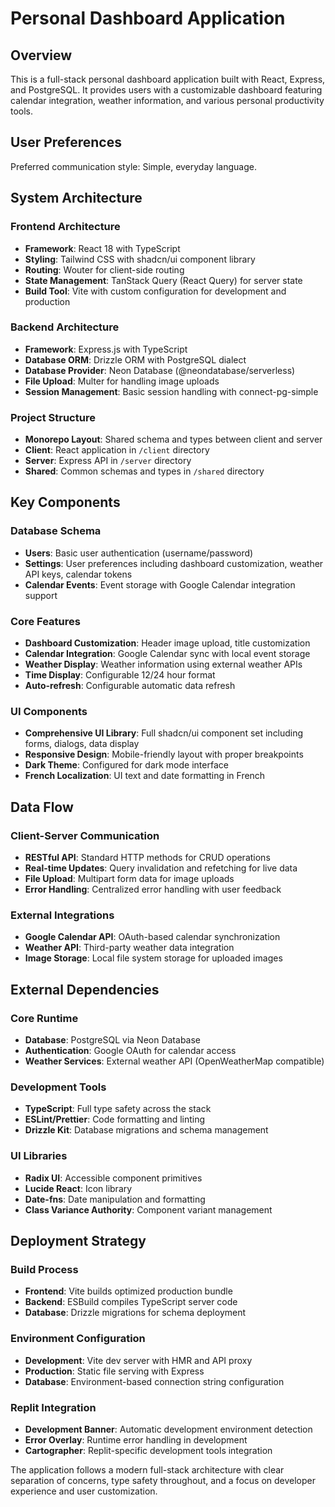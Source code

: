 # Personal Dashboard Application

## Overview

This is a full-stack personal dashboard application built with React, Express, and PostgreSQL. It provides users with a customizable dashboard featuring calendar integration, weather information, and various personal productivity tools.

## User Preferences

Preferred communication style: Simple, everyday language.

## System Architecture

### Frontend Architecture
- **Framework**: React 18 with TypeScript
- **Styling**: Tailwind CSS with shadcn/ui component library
- **Routing**: Wouter for client-side routing
- **State Management**: TanStack Query (React Query) for server state
- **Build Tool**: Vite with custom configuration for development and production

### Backend Architecture
- **Framework**: Express.js with TypeScript
- **Database ORM**: Drizzle ORM with PostgreSQL dialect
- **Database Provider**: Neon Database (@neondatabase/serverless)
- **File Upload**: Multer for handling image uploads
- **Session Management**: Basic session handling with connect-pg-simple

### Project Structure
- **Monorepo Layout**: Shared schema and types between client and server
- **Client**: React application in `/client` directory
- **Server**: Express API in `/server` directory  
- **Shared**: Common schemas and types in `/shared` directory

## Key Components

### Database Schema
- **Users**: Basic user authentication (username/password)
- **Settings**: User preferences including dashboard customization, weather API keys, calendar tokens
- **Calendar Events**: Event storage with Google Calendar integration support

### Core Features
- **Dashboard Customization**: Header image upload, title customization
- **Calendar Integration**: Google Calendar sync with local event storage
- **Weather Display**: Weather information using external weather APIs
- **Time Display**: Configurable 12/24 hour format
- **Auto-refresh**: Configurable automatic data refresh

### UI Components
- **Comprehensive UI Library**: Full shadcn/ui component set including forms, dialogs, data display
- **Responsive Design**: Mobile-friendly layout with proper breakpoints
- **Dark Theme**: Configured for dark mode interface
- **French Localization**: UI text and date formatting in French

## Data Flow

### Client-Server Communication
- **RESTful API**: Standard HTTP methods for CRUD operations
- **Real-time Updates**: Query invalidation and refetching for live data
- **File Upload**: Multipart form data for image uploads
- **Error Handling**: Centralized error handling with user feedback

### External Integrations
- **Google Calendar API**: OAuth-based calendar synchronization
- **Weather API**: Third-party weather data integration
- **Image Storage**: Local file system storage for uploaded images

## External Dependencies

### Core Runtime
- **Database**: PostgreSQL via Neon Database
- **Authentication**: Google OAuth for calendar access
- **Weather Services**: External weather API (OpenWeatherMap compatible)

### Development Tools
- **TypeScript**: Full type safety across the stack
- **ESLint/Prettier**: Code formatting and linting
- **Drizzle Kit**: Database migrations and schema management

### UI Libraries
- **Radix UI**: Accessible component primitives
- **Lucide React**: Icon library
- **Date-fns**: Date manipulation and formatting
- **Class Variance Authority**: Component variant management

## Deployment Strategy

### Build Process
- **Frontend**: Vite builds optimized production bundle
- **Backend**: ESBuild compiles TypeScript server code
- **Database**: Drizzle migrations for schema deployment

### Environment Configuration
- **Development**: Vite dev server with HMR and API proxy
- **Production**: Static file serving with Express
- **Database**: Environment-based connection string configuration

### Replit Integration
- **Development Banner**: Automatic development environment detection
- **Error Overlay**: Runtime error handling in development
- **Cartographer**: Replit-specific development tools integration

The application follows a modern full-stack architecture with clear separation of concerns, type safety throughout, and a focus on developer experience and user customization.